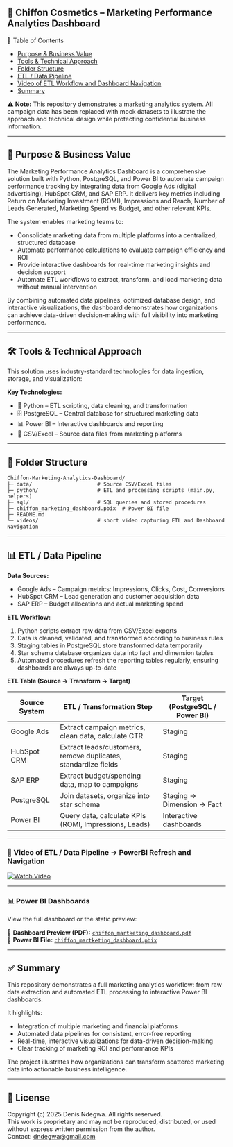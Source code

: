 ## 💼 Chiffon Cosmetics – Marketing Performance Analytics Dashboard

📑 Table of Contents  
- [Purpose & Business Value](#-purpose--business-value)  
- [Tools & Technical Approach](#-tools--technical-approach)  
- [Folder Structure](#-folder-structure)  
- [ETL / Data Pipeline](#-etl--data-pipeline)  
- [Video of ETL Workflow and Dashboard Navigation](#-video-of-etl--data-pipeline--powerbi-refresh-and-navigation) 
- [Summary](#-summary)  

⚠️ **Note:** This repository demonstrates a marketing analytics system. All campaign data has been replaced with mock datasets to illustrate the approach and technical design while protecting confidential business information.

---

## 🎯 Purpose & Business Value

The Marketing Performance Analytics Dashboard is a comprehensive solution built with Python, PostgreSQL, and Power BI to automate campaign performance tracking by integrating data from Google Ads (digital advertising), HubSpot CRM, and SAP ERP. It delivers key metrics including Return on Marketing Investment (ROMI), Impressions and Reach, Number of Leads Generated, Marketing Spend vs Budget, and other relevant KPIs.  

The system enables marketing teams to:  
- Consolidate marketing data from multiple platforms into a centralized, structured database  
- Automate performance calculations to evaluate campaign efficiency and ROI  
- Provide interactive dashboards for real-time marketing insights and decision support  
- Automate ETL workflows to extract, transform, and load marketing data without manual intervention  

By combining automated data pipelines, optimized database design, and interactive visualizations, the dashboard demonstrates how organizations can achieve data-driven decision-making with full visibility into marketing performance.

---

## 🛠 Tools & Technical Approach

This solution uses industry-standard technologies for data ingestion, storage, and visualization:

**Key Technologies:**  
- 🐍 Python – ETL scripting, data cleaning, and transformation  
- 🗄️ PostgreSQL – Central database for structured marketing data  
- 📊 Power BI – Interactive dashboards and reporting  
- 📁 CSV/Excel – Source data files from marketing platforms  

---

## 📂 Folder Structure

```
Chiffon-Marketing-Analytics-Dashboard/
├─ data/                     # Source CSV/Excel files
├─ python/                   # ETL and processing scripts (main.py, helpers)
├─ sql/                      # SQL queries and stored procedures
├─ chiffon_marketing_dashboard.pbix  # Power BI file
├─ README.md           
└─ videos/                   # short video capturing ETL and Dashboard Navigation
```

---

## 📊 ETL / Data Pipeline

**Data Sources:**  
- Google Ads – Campaign metrics: Impressions, Clicks, Cost, Conversions  
- HubSpot CRM – Lead generation and customer acquisition data  
- SAP ERP – Budget allocations and actual marketing spend  

**ETL Workflow:**  
1. Python scripts extract raw data from CSV/Excel exports  
2. Data is cleaned, validated, and transformed according to business rules  
3. Staging tables in PostgreSQL store transformed data temporarily  
4. Star schema database organizes data into fact and dimension tables  
5. Automated procedures refresh the reporting tables regularly, ensuring dashboards are always up-to-date  

**ETL Table (Source → Transform → Target)**

| Source System | ETL / Transformation Step | Target (PostgreSQL / Power BI) |
|---------------|--------------------------|--------------------------------|
| Google Ads    | Extract campaign metrics, clean data, calculate CTR | Staging |
| HubSpot CRM   | Extract leads/customers, remove duplicates, standardize fields | Staging |
| SAP ERP       | Extract budget/spending data, map to campaigns | Staging |
| PostgreSQL    | Join datasets, organize into star schema | Staging → Dimension → Fact |
| Power BI      | Query data, calculate KPIs (ROMI, Impressions, Leads) | Interactive dashboards |

---

### 🎥 Video of ETL / Data Pipeline → PowerBI Refresh and Navigation

[![Watch Video](https://img.youtube.com/vi/n48Z0Q-kjlk/0.jpg)](https://youtu.be/n48Z0Q-kjlk)

---

### 📊 Power BI Dashboards

View the full dashboard or the static preview:

📄 **Dashboard Preview (PDF):** [`chiffon_martketing_dashboard.pdf`](chiffon_martketing_dashboard.pdf)  
💾 **Power BI File:** [`chiffon_martketing_dashboard.pbix`](chiffon_martketing_dashboard.pbix)

---

## ✅ Summary

This repository demonstrates a full marketing analytics workflow: from raw data extraction and automated ETL processing to interactive Power BI dashboards.  

It highlights:  
- Integration of multiple marketing and financial platforms  
- Automated data pipelines for consistent, error-free reporting  
- Real-time, interactive visualizations for data-driven decision-making  
- Clear tracking of marketing ROI and performance KPIs  

The project illustrates how organizations can transform scattered marketing data into actionable business intelligence.

---

## 📄 License

Copyright (c) 2025 Denis Ndegwa. All rights reserved.  
This work is proprietary and may not be reproduced, distributed, or used without express written permission from the author.  
Contact: dndegwa@gmail.com
